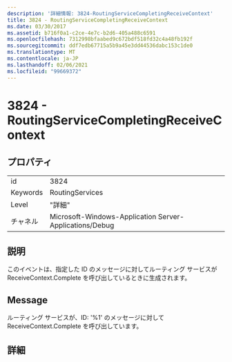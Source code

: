 ```yaml
---
description: '詳細情報: 3824-RoutingServiceCompletingReceiveContext'
title: 3824 - RoutingServiceCompletingReceiveContext
ms.date: 03/30/2017
ms.assetid: b716f0a1-c2ce-4e7c-b2d6-405a488c6591
ms.openlocfilehash: 7312998bfaabed9c672bdf518fd32c4a48fb192f
ms.sourcegitcommit: ddf7edb67715a5b9a45e3dd44536dabc153c1de0
ms.translationtype: MT
ms.contentlocale: ja-JP
ms.lasthandoff: 02/06/2021
ms.locfileid: "99669372"
---
```

# <a name="3824---routingservicecompletingreceivecontext"></a>3824 - RoutingServiceCompletingReceiveContext

## <a name="properties"></a>プロパティ  
  
|||  
|-|-|  
|id|3824|  
|Keywords|RoutingServices|  
|Level|"詳細"|  
|チャネル|Microsoft-Windows-Application Server-Applications/Debug|  
  
## <a name="description"></a>説明  

 このイベントは、指定した ID のメッセージに対してルーティング サービスが ReceiveContext.Complete を呼び出しているときに生成されます。  
  
## <a name="message"></a>Message  

 ルーティング サービスが、ID: '%1' のメッセージに対して ReceiveContext.Complete を呼び出しています。  
  
## <a name="details"></a>詳細
